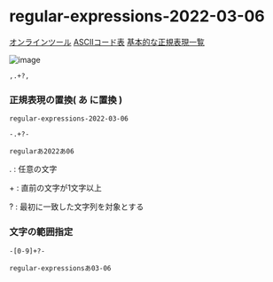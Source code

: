 # regular-expressions-2022-03-06

[オンラインツール](https://php-regexp.a-zumi.net/preg_replace)
[ASCIIコード表](https://www.k-cube.co.jp/wakaba/server/ascii_code.html)
[基本的な正規表現一覧](https://murashun.jp/article/programming/regular-expression.html)

![image](https://user-images.githubusercontent.com/1501327/156913342-c4637e46-ea3f-4937-a680-a786d8689ec5.png)
```
,.+?,
```

### 正規表現の置換( あ に置換 )

```
regular-expressions-2022-03-06
```
```
-.+?-
```
```
regularあ2022あ06
```

. : 任意の文字

\+ : 直前の文字が1文字以上

? : 最初に一致した文字列を対象とする

### 文字の範囲指定

```
-[0-9]+?-
```
```
regular-expressionsあ03-06
```
